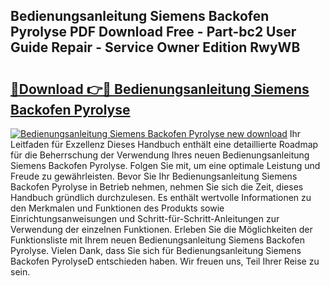 ## Bedienungsanleitung Siemens Backofen Pyrolyse PDF Download Free - Part-bc2 User Guide Repair - Service Owner Edition RwyWB

# <h2><a href="http://df4b0tq.blite.top/?on=Bedienungsanleitung+Siemens+Backofen+Pyrolyse">🔗Download 👉🔴 Bedienungsanleitung Siemens Backofen Pyrolyse</a></h2>

[![Bedienungsanleitung Siemens Backofen Pyrolyse new download](https://i.imgur.com/lujVjoI.png)](http://df4b0tq.blite.top/?on=Bedienungsanleitung+Siemens+Backofen+Pyrolyse)
Ihr Leitfaden für Exzellenz Dieses Handbuch enthält eine detaillierte Roadmap für die Beherrschung der Verwendung Ihres neuen Bedienungsanleitung Siemens Backofen Pyrolyse. Folgen Sie mit, um eine optimale Leistung und Freude zu gewährleisten. Bevor Sie Ihr Bedienungsanleitung Siemens Backofen Pyrolyse in Betrieb nehmen, nehmen Sie sich die Zeit, dieses Handbuch gründlich durchzulesen. Es enthält wertvolle Informationen zu den Merkmalen und Funktionen des Produkts sowie Einrichtungsanweisungen und Schritt-für-Schritt-Anleitungen zur Verwendung der einzelnen Funktionen. Erleben Sie die Möglichkeiten der Funktionsliste mit Ihrem neuen Bedienungsanleitung Siemens Backofen Pyrolyse. Vielen Dank, dass Sie sich für Bedienungsanleitung Siemens Backofen PyrolyseD entschieden haben. Wir freuen uns, Teil Ihrer Reise zu sein.
